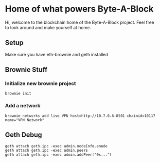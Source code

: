 # Home of what powers Byte-A-Block
Hi, welcome to the blockchain home of the Byte-A-Block project. Feel free to look around and make yourself at home.

## Setup
Make sure you have eth-brownie and geth installed

## Brownie Stuff
### Initialize new brownie project
`brownie init`
### Add a network
`brownie networks add live VPN host=http://10.7.0.6:8501 chainid=10117 name="VPN Network"`

## Geth Debug
```
geth attach geth.ipc -exec admin.nodeInfo.enode
geth attach geth.ipc -exec admin.peers
geth attach geth.ipc -exec admin.addPeer("0x...")
```


